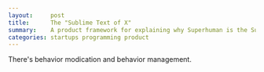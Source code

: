 ```yaml
---
layout:     post
title:      The "Sublime Text of X"
summary:    A product framework for explaining why Superhuman is the Sublime Text of Email.
categories: startups programming product
---
```



There's behavior modication and behavior management.
